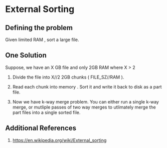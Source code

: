 # External Sorting

## Defining the problem

Given limited RAM , sort a large file.

## One Solution

Suppose, we have an X GB file and only 2GB RAM where X > 2 

1. Divide the file into X//2  2GB chunks ( FILE_SZ//RAM ).

2. Read each chunk into memory . Sort it and write it back to disk as a part file.

3. Now we have k-way merge problem. You can either run a single k-way merge, or mutliple passes of two way merges to utlimately merge the part files into a single sorted file.


## Additional References
1. https://en.wikipedia.org/wiki/External_sorting